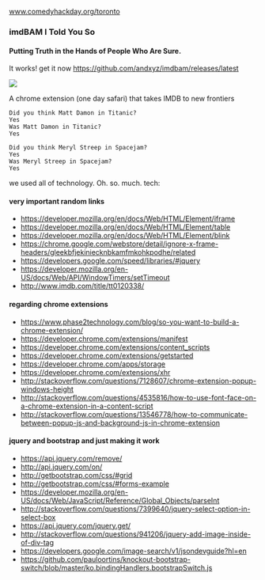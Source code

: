 www.comedyhackday.org/toronto

### imdBAM I Told You So
#### Putting Truth in the Hands of People Who Are Sure.

It works! get it now https://github.com/andxyz/imdbam/releases/latest

![](http://cl.ly/image/0h0r3y2C2D2T/Image%202015-11-15%20at%205.08.58%20PM.png)

A chrome extension (one day safari) that takes IMDB to new frontiers

```text
Did you think Matt Damon in Titanic?
Yes
Was Matt Damon in Titanic?
Yes
```

```text
Did you think Meryl Streep in Spacejam?
Yes
Was Meryl Streep in Spacejam?
Yes
```

we used all of technology. Oh. so. much. tech:

#### very important random links

- https://developer.mozilla.org/en/docs/Web/HTML/Element/iframe
- https://developer.mozilla.org/en/docs/Web/HTML/Element/table
- https://developer.mozilla.org/en/docs/Web/HTML/Element/blink
- https://chrome.google.com/webstore/detail/ignore-x-frame-headers/gleekbfjekiniecknbkamfmkohkpodhe/related
- https://developers.google.com/speed/libraries/#jquery
- https://developer.mozilla.org/en-US/docs/Web/API/WindowTimers/setTimeout
- http://www.imdb.com/title/tt0120338/

#### regarding chrome extensions

- https://www.phase2technology.com/blog/so-you-want-to-build-a-chrome-extension/
- https://developer.chrome.com/extensions/manifest
- https://developer.chrome.com/extensions/content_scripts
- https://developer.chrome.com/extensions/getstarted
- https://developer.chrome.com/apps/storage
- https://developer.chrome.com/extensions/xhr
- http://stackoverflow.com/questions/7128607/chrome-extension-popup-windows-height
- http://stackoverflow.com/questions/4535816/how-to-use-font-face-on-a-chrome-extension-in-a-content-script
- http://stackoverflow.com/questions/13546778/how-to-communicate-between-popup-js-and-background-js-in-chrome-extension

#### jquery and bootstrap and just making it work

- https://api.jquery.com/remove/
- http://api.jquery.com/on/
- http://getbootstrap.com/css/#grid
- http://getbootstrap.com/css/#forms-example
- https://developer.mozilla.org/en-US/docs/Web/JavaScript/Reference/Global_Objects/parseInt
- http://stackoverflow.com/questions/7399640/jquery-select-option-in-select-box
- https://api.jquery.com/jquery.get/
- http://stackoverflow.com/questions/941206/jquery-add-image-inside-of-div-tag
- https://developers.google.com/image-search/v1/jsondevguide?hl=en
- https://github.com/pauloortins/knockout-bootstrap-switch/blob/master/ko.bindingHandlers.bootstrapSwitch.js
